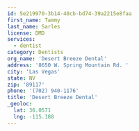 ```yaml
---
id: 5e219970-3b14-40cb-bd74-39a2215e8faa
first_name: Tammy
last_name: Sarles
license: DMD
services:
  - dentist
category: Dentists
org_name: 'Desert Breeze Dental'
address: '8650 W. Spring Mountain Rd. '
city: 'Las Vegas'
state: NV
zip: '89117'
phone: '(702) 940-1176'
title: 'Desert Breeze Dental'
_geoloc:
  lat: 36.0571
  lng: -115.188
---
```

